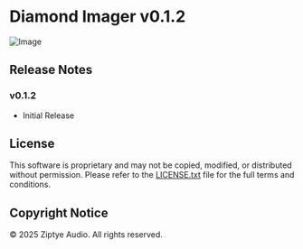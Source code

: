# Diamond Imager v0.1.2

![Image](https://github.com/user-attachments/assets/444ebef2-99e8-4c50-a5aa-637d23526447)

## Release Notes

### v0.1.2

- Initial Release


## License

This software is proprietary and may not be copied, modified, or distributed without permission. Please refer to the [LICENSE.txt](LICENSE.txt) file for the full terms and conditions.

## Copyright Notice

© 2025 Ziptye Audio. All rights reserved.
